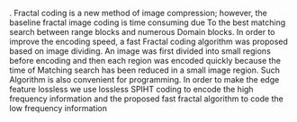 	
.
	Fractal coding is a new method of image compression; however, the baseline fractal image coding is time consuming due To the best matching search between range blocks and numerous Domain blocks. In order to improve the encoding speed, a fast Fractal coding algorithm was proposed based on image dividing. An image was first divided into small regions before encoding and then each region was encoded quickly because the time of Matching search has been reduced in a small image region. Such Algorithm is also convenient for programming. In order to make the edge feature lossless we use lossless SPIHT coding to encode the high frequency information and the proposed fast fractal algorithm to code the low frequency information


